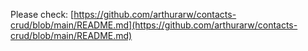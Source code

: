Please check: [https://github.com/arthurarw/contacts-crud/blob/main/README.md](https://github.com/arthurarw/contacts-crud/blob/main/README.md)
